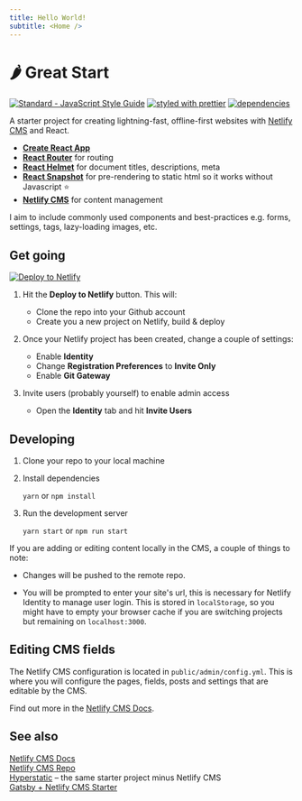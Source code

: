 ```yaml
---
title: Hello World!
subtitle: <Home />
---
```


# 🌶 Great Start

[![Standard - JavaScript Style Guide](https://img.shields.io/badge/code_style-standard-brightgreen.svg)](http://standardjs.com/)
[![styled with prettier](https://img.shields.io/badge/styled_with-prettier-ff69b4.svg)](https://github.com/prettier/prettier)
[![dependencies](https://david-dm.org/jinksi/netlify-cms-react-starter.svg)](https://david-dm.org/jinksi/netlify-cms-react-starter)

A starter project for creating lightning-fast, offline-first websites with [Netlify CMS](https://netlifycms.org) and React.

* **[Create React App](https://github.com/facebookincubator/create-react-app)**
* **[React Router](https://github.com/ReactTraining/react-router)** for routing
* **[React Helmet](https://github.com/nfl/react-helmet)** for document titles, descriptions, meta
* **[React Snapshot](https://github.com/geelen/react-snapshot)** for pre-rendering to static html so it works without Javascript ⭐️
* **[Netlify CMS](https://github.com/netlify/netlify-cms)** for content management

I aim to include commonly used components and best-practices e.g. forms, settings, <head> tags, lazy-loading images, etc.

## Get going

[![Deploy to Netlify](https://www.netlify.com/img/deploy/button.svg)](https://app.netlify.com/start/deploy?repository=https://github.com/Jinksi/netlify-cms-react-starter)

1.  Hit the **Deploy to Netlify** button. This will:

    * Clone the repo into your Github account
    * Create you a new project on Netlify, build & deploy

1.  Once your Netlify project has been created, change a couple of settings:

    * Enable **Identity**
    * Change **Registration Preferences** to **Invite Only**
    * Enable **Git Gateway**

1.  Invite users (probably yourself) to enable admin access
    * Open the **Identity** tab and hit **Invite Users**

## Developing

1.  Clone your repo to your local machine

1.  Install dependencies

    `yarn` or `npm install`

1.  Run the development server

    `yarn start` or `npm run start`

If you are adding or editing content locally in the CMS, a couple of things to note:

* Changes will be pushed to the remote repo.

* You will be prompted to enter your site's url, this is necessary for Netlify Identity to manage user login. This is stored in `localStorage`, so you might have to empty your browser cache if you are switching projects but remaining on `localhost:3000`.

## Editing CMS fields

The Netlify CMS configuration is located in `public/admin/config.yml`. This is where you will configure the pages, fields, posts and settings that are editable by the CMS.

Find out more in the [Netlify CMS Docs](https://www.netlifycms.org/docs/#configuration).

## See also

[Netlify CMS Docs](https://www.netlifycms.org/docs/)  
[Netlify CMS Repo](https://github.com/netlify/netlify-cms)  
[Hyperstatic](https://github.com/Jinksi/hyperstatic) – the same starter project minus Netlify CMS  
[Gatsby + Netlify CMS Starter](https://github.com/AustinGreen/gatsby-starter-netlify-cms)
